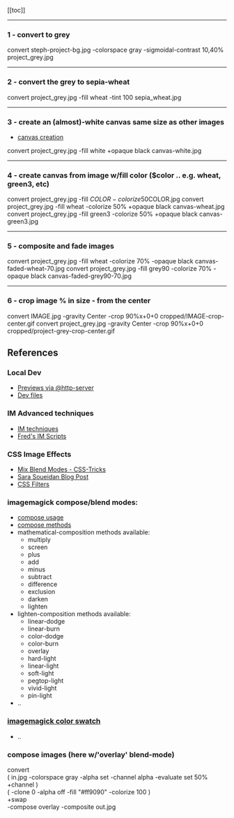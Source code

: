 [[toc]]

---
### 1 - convert to grey

convert steph-project-bg.jpg -colorspace gray -sigmoidal-contrast 10,40% project_grey.jpg


---
### 2 - convert the grey to sepia-wheat

convert project_grey.jpg  -fill wheat   -tint 100    sepia_wheat.jpg


---
### 3 - create an (almost)-white canvas same size as other images
* [canvas creation](http://www.imagemagick.org/Usage/canvas/)

convert project_grey.jpg -fill white +opaque black canvas-white.jpg


---
### 4 - create canvas from image w/fill color ($color .. e.g. wheat, green3, etc)

convert project_grey.jpg -fill $COLOR -colorize 50% +opaque black canvas-$COLOR.jpg
convert project_grey.jpg -fill wheat -colorize 50% +opaque black canvas-wheat.jpg
convert project_grey.jpg -fill green3 -colorize 50% +opaque black canvas-green3.jpg


---
### 5 - composite and fade images

convert project_grey.jpg -fill wheat -colorize 70% -opaque black canvas-faded-wheat-70.jpg
convert project_grey.jpg -fill grey90 -colorize 70% -opaque black canvas-faded-grey90-70.jpg


---
### 6 - crop image % in size - from the center

convert IMAGE.jpg -gravity Center -crop 90%x+0+0 cropped/IMAGE-crop-center.gif
convert project_grey.jpg -gravity Center -crop 90%x+0+0  cropped/project-grey-crop-center.gif



<!-- ======================================================= -->

## References

### Local Dev
  * [Previews via @http-server](http://localhost:3400/)
  * [Dev files](file:///Users/jose8a/Desktop/stef-project)


### IM Advanced techniques
  * [IM techniques](https://im.snibgo.com/)
  * [Fred's IM Scripts](http://www.fmwconcepts.com/imagemagick/index.php)


### CSS Image Effects
  * [Mix Blend Modes - CSS-Tricks](https://css-tricks.com/almanac/properties/m/mix-blend-mode/)
  * [Sara Soueidan Blog Post](https://www.sarasoueidan.com/blog/compositing-and-blending-in-css/)
  * [CSS Filters](https://css-tricks.com/almanac/properties/f/filter/)


### imagemagick compose/blend modes:
  * [compose usage](https://www.imagemagick.org/Usage/compose/)
  * [compose methods](https://imagemagick.org/script/compose.php)
  * mathematical-composition methods available:
    + multiply
    + screen
    + plus
    + add
    + minus
    + subtract
    + difference
    + exclusion
    + darken
    + lighten
  * lighten-composition methods available:
    + linear-dodge
    + linear-burn
    + color-dodge
    + color-burn
    + overlay
    + hard-light
    + linear-light
    + soft-light
    + pegtop-light
    + vivid-light
    + pin-light
  * ..



### [imagemagick color swatch](https://imagemagick.org/script/color.php)
  * ..


### compose images (here w/'overlay' blend-mode)
convert \
\( in.jpg -colorspace gray -alpha set -channel alpha -evaluate set 50% +channel \) \
\( -clone 0 -alpha off -fill "#ff9090" -colorize 100 \) \
+swap \
-compose overlay -composite out.jpg


